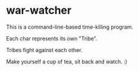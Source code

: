 # war-watcher
This is a command-line-based time-killing program. 

Each char represents its own "Tribe".

Tribes fight against each other. 

Make yourself a cup of tea, sit back and watch. :)
